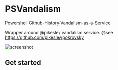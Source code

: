 # PSVandalism
Powershell Github-History-Vandalism-as-a-Service

Wrapper around @pikesley vandalism service.
@see https://github.com/pikesley/pokrovsky

![screenshot](http://sam.pikesley.org/pokrovsky/img/final-result.png)

## Get started
